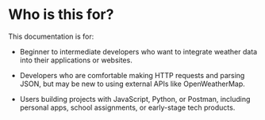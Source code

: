 # Who is this for?
This documentation is for:

- Beginner to intermediate developers who want to integrate weather data into their applications or websites.

- Developers who are comfortable making HTTP requests and parsing JSON, but may be new to using external APIs like OpenWeatherMap.

- Users building projects with JavaScript, Python, or Postman, including personal apps, school assignments, or early-stage tech products.